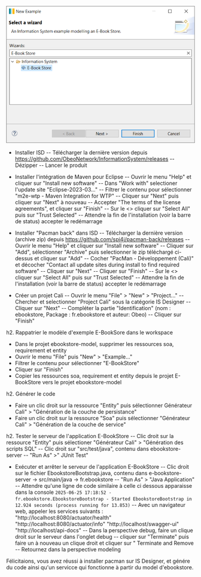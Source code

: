 ![Capture06](Capture06.PNG)

- Installer ISD 
-- Télécharger la dernière version depuis https://github.com/ObeoNetwork/InformationSystem/releases
-- Dézipper
-- Lancer le produit

- Installer l'intégration de Maven pour Eclipse
-- Ouvrir le menu "Help" et cliquer sur "Install new software"
-- Dans "Work with" selectioner l'update site "Eclipse-2023-03..."
-- Filtrer le contenu pour sélectionner "m2e-wtp - Maven Integration for WTP"
-- Cliquer sur "Next" puis cliquer sur "Next" à nouveau
-- Accepter "The terms of the license agreements", et cliquer sur "Finish"
-- Sur le <<dialogue de valisation de licences>> cliquer sur "Select All" puis sur "Trust Selected"
-- Attendre la fin de l'installation (voir la barre de status) accepter le redémarrage

- Installer "Pacman back" dans ISD
-- Télécharger la dernière version (archive zip) depuis https://github.com/spi4j/pacman-back/releases
-- Ouvrir le menu "Help" et cliquer sur "Install new software"
-- Cliquer sur "Add", sélectionner "Archive" puis selectionner le zip téléchargé ci-dessus et cliquer sur "Add"
-- Cocher "PacMan - Développement (Cali)" et décocher "Contact all update sites during install to find required software"
-- Cliquer sur "Next"
-- Cliquer sur "Finish"
-- Sur le <<dialogue de valisation de licences>> cliquer sur "Select All" puis sur "Trust Selected"
-- Attendre la fin de l'installation (voir la barre de status) accepter le redémarrage

- Créer un projet Cali
-- Ouvrir le menu "File" > "New" > "Project..."
-- Chercher et selectionner "Project Cali" sous la catégorie IS Designer
-- Cliquer sur "Next" 
-- Compléter la partie "Identification" (nom : ebookstore, Package : fr.ebookstore et auteur: Obeo)
-- Cliquer sur "Finish"

h2. Rappatrier le modèle d'exemple E-BookSore dans le workspace 
- Dans le projet ebookstore-model, supprimer les ressources soa, requirement et entity
- Ouvrir le menu "File" puis "New" > "Example..."
- Filtrer le contenu pour sélectionner "E-BookStore"
- Cliquer sur "Finish"
- Copier les ressources soa, requirement et entity depuis le projet E-BookStore vers le projet ebookstore-model

h2. Générer le code
- Faire un clic droit sur la ressource "Entity" puis sélectionner Générateur Cali" > "Génération de la couche de persistance"
- Faire un clic droit sur la ressource "Soa" puis sélectionner "Générateur Cali" > "Génération de la couche de service"

h2. Tester le serveur de l'application E-BookStore
-- Clic droit sur la ressource "Entity" puis sélectioner "Générateur Cali" > "Génération des scripts SQL"
-- Clic droit sur "src/test/java", contenu dans ebookstore-server
-- "Run As" >" JUnit Test"

- Exécuter et arrêter le serveur de l'application E-BookStore
-- Clic droit sur le fichier EbookstoreBootstrap.java, contenu dans e-bookstore-server -> src/main/java -> fr.ebookstore 
-- "Run As" > "Java Application"
-- Attendre qu'une ligne de code similaire à celle ci dessous apparaisse dans la console
`2025-06-25 17:18:52 - fr.ebookstore.EbookstoreBootstrap - Started EbookstoreBootstrap in 12.924 seconds (process running for 13.853)`
-- Avec un navigateur web, appeler les services suivants : 
	"http://localhost:8080/actuator/health"
	"http://localhost:8080/actuator/info"
	"http://localhost/swagger-ui"
	"http://localhost/api-docs"
-- Dans la perspective debug, faire un clique droit sur le serveur dans l'onglet debug
-- cliquer sur "Terminate" puis faire un à nouveau un clique droit et cliquer sur " Terminate and Remove
-- Retournez dans la perspective modeling

Félicitaions, vous avez réussi à installer pacman sur IS Designer, et génére du code ainsi qu'un servicce qui fonctionne à partir du model d'ebookstore.
